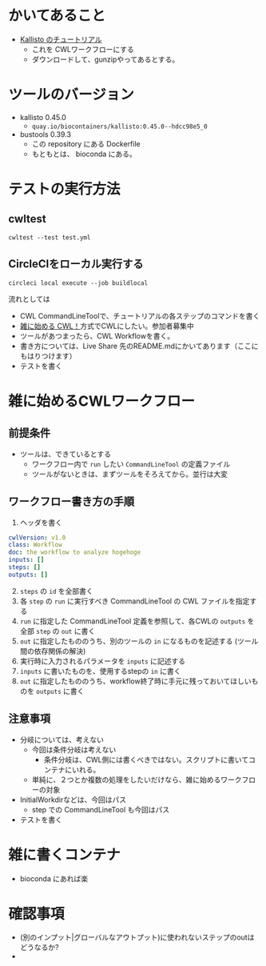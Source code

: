 # かいてあること

- [Kallisto のチュートリアル](https://www.kallistobus.tools/getting_started.html)
  - これを CWLワークフローにする
  - ダウンロードして、gunzipやってあるとする。

# ツールのバージョン

- kallisto 0.45.0
  - `quay.io/biocontainers/kallisto:0.45.0--hdcc98e5_0`
- bustools 0.39.3
  - この repository にある Dockerfile
  - もともとは、 bioconda にある。

# テストの実行方法

## cwltest

```
cwltest --test test.yml
```

## CircleCIをローカル実行する

```
circleci local execute --job buildlocal
```


流れとしては
- CWL CommandLineToolで、チュートリアルの各ステップのコマンドを書く
 - [雑に始める CWL！](https://qiita.com/tm_tn/items/4956f5ca523f7f49f386)方式でCWLにしたい。参加者募集中
- ツールがあつまったら、CWL Workflowを書く。
 - 書き方については、Live Share 先のREADME.mdにかいてあります（ここにもはりつけます）
- テストを書く



# 雑に始めるCWLワークフロー

## 前提条件

- ツールは、できているとする
  - ワークフロー内で `run` したい `CommandLineTool` の定義ファイル
  - ツールがないときは、まずツールをそろえてから。並行は大変


##  ワークフロー書き方の手順

1. ヘッダを書く

```yaml
cwlVersion: v1.0
class: Workflow
doc: the workflow to analyze hogehoge
inputs: []
steps: []
outputs: []
```
2. `steps` の `id` を全部書く
3. 各 `step` の `run` に実行すべき CommandLineTool の CWL ファイルを指定する
4. `run` に指定した CommandLineTool 定義を参照して、各CWLの `outputs` を全部 `step` の `out` に書く
5. `out` に指定したもののうち、別のツールの `in` になるものを記述する (ツール間の依存関係の解決)
6. 実行時に入力されるパラメータを `inputs` に記述する
7. `inputs` に書いたものを、使用するstepの `in` に書く
8. `out` に指定したもののうち、workflow終了時に手元に残っておいてほしいものを `outputs` に書く

## 注意事項

- 分岐については、考えない
  - 今回は条件分岐は考えない
    - 条件分岐は、CWL側には書くべきではない。スクリプトに書いてコンテナにいれる。
  - 単純に、２つとか複数の処理をしたいだけなら、雑に始めるワークフローの対象
- InitialWorkdirなどは、今回はパス
  - step での CommandLineTool も今回はパス
- テストを書く


# 雑に書くコンテナ

- bioconda にあれば楽




# 確認事項

- (別のインプット|グローバルなアウトプット)に使われないステップのoutはどうなるか?
- 
